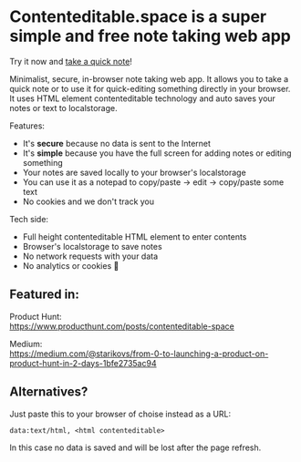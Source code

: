 # Contenteditable.space is a super simple and free note taking web app

Try it now and [take a quick note](https://contenteditable.space)!

Minimalist, secure, in-browser note taking web app. It allows you to take a quick note or to use it for quick-editing something directly in your browser. It uses HTML element contenteditable technology and auto saves your notes or text to localstorage.

Features:
* It's **secure** because no data is sent to the Internet
* It's **simple** because you have the full screen for adding notes or editing something
* Your notes are saved locally to your browser's localstorage
* You can use it as a notepad to copy/paste -> edit -> copy/paste some text
* No cookies and we don't track you

Tech side:
* Full height contenteditable HTML element to enter contents
* Browser's localstorage to save notes
* No network requests with your data
* No analytics or cookies 🍪

## Featured in:

Product Hunt:  
https://www.producthunt.com/posts/contenteditable-space

Medium:  
https://medium.com/@starikovs/from-0-to-launching-a-product-on-product-hunt-in-2-days-1bfe2735ac94

## Alternatives?

Just paste this to your browser of choise instead as a URL:

`data:text/html, <html contenteditable>`

In this case no data is saved and will be lost after the page refresh.
